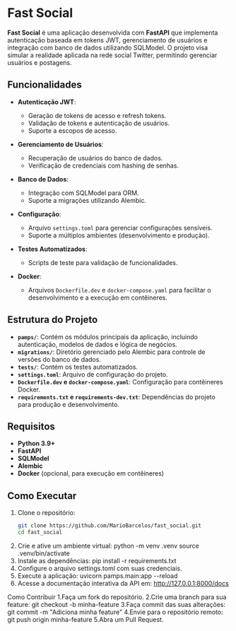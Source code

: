 # Fast Social

**Fast Social** é uma aplicação desenvolvida com **FastAPI** que implementa autenticação baseada em tokens JWT, gerenciamento de usuários e integração com banco de dados utilizando SQLModel. O projeto visa simular a realidade aplicada na rede social Twitter, permitindo gerenciar usuários e postagens.

## Funcionalidades

- **Autenticação JWT**:
  - Geração de tokens de acesso e refresh tokens.
  - Validação de tokens e autenticação de usuários.
  - Suporte a escopos de acesso.

- **Gerenciamento de Usuários**:
  - Recuperação de usuários do banco de dados.
  - Verificação de credenciais com hashing de senhas.

- **Banco de Dados**:
  - Integração com SQLModel para ORM.
  - Suporte a migrações utilizando Alembic.

- **Configuração**:
  - Arquivo `settings.toml` para gerenciar configurações sensíveis.
  - Suporte a múltiplos ambientes (desenvolvimento e produção).

- **Testes Automatizados**:
  - Scripts de teste para validação de funcionalidades.

- **Docker**:
  - Arquivos `Dockerfile.dev` e `docker-compose.yaml` para facilitar o desenvolvimento e a execução em contêineres.

## Estrutura do Projeto

- **`pamps/`**: Contém os módulos principais da aplicação, incluindo autenticação, modelos de dados e lógica de negócios.
- **`migrations/`**: Diretório gerenciado pelo Alembic para controle de versões do banco de dados.
- **`tests/`**: Contém os testes automatizados.
- **`settings.toml`**: Arquivo de configuração do projeto.
- **`Dockerfile.dev` e `docker-compose.yaml`**: Configuração para contêineres Docker.
- **`requirements.txt` e `requirements-dev.txt`**: Dependências do projeto para produção e desenvolvimento.

## Requisitos

- **Python 3.9+**
- **FastAPI**
- **SQLModel**
- **Alembic**
- **Docker** (opcional, para execução em contêineres)

## Como Executar

1. Clone o repositório:
    ```bash
    git clone https://github.com/MarioBarcelos/fast_social.git
    cd fast_social
2. Crie e ative um ambiente virtual:
    python -m venv .venv
    source .venv/bin/activate
3. Instale as dependências:
    pip install -r requirements.txt
4. Configure o arquivo settings.toml com suas credenciais.
5. Execute a aplicação:
    uvicorn pamps.main:app --reload
6. Acesse a documentação interativa da API em:
    http://127.0.0.1:8000/docs

Como Contribuir
    1.Faça um fork do repositório.
    2.Crie uma branch para sua feature:
        git checkout -b minha-feature
    3.Faça commit das suas alterações:
        git commit -m "Adiciona minha feature"
    4.Envie para o repositório remoto:
        git push origin minha-feature
    5.Abra um Pull Request.
